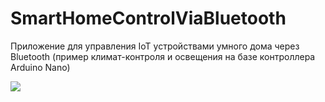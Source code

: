 # SmartHomeControlViaBluetooth
Приложение для управления IoT устройствами умного дома через Bluetooth (пример климат-контроля и освещения на базе контроллера Arduino Nano)
<p align="left">
<img src="https://github.com/MSagGik/SmartHomeControlViaBluetooth/assets/108148690/6f53805b-92a1-489e-bb3c-266180d80f56"/>
</p>
